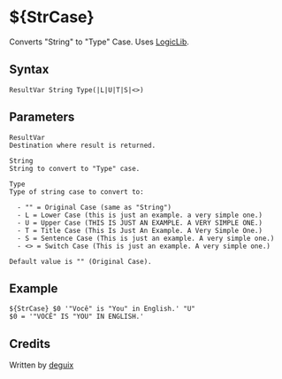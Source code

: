 # ${StrCase}

Converts "String" to "Type" Case. Uses [LogicLib][1].

## Syntax

    ResultVar String Type(|L|U|T|S|<>)

## Parameters

    ResultVar
    Destination where result is returned.

    String
    String to convert to "Type" case.
    
    Type
    Type of string case to convert to:

      - "" = Original Case (same as "String")
      - L = Lower Case (this is just an example. a very simple one.)
      - U = Upper Case (THIS IS JUST AN EXAMPLE. A VERY SIMPLE ONE.)
      - T = Title Case (This Is Just An Example. A Very Simple One.)
      - S = Sentence Case (This is just an example. A very simple one.)
      - <> = Switch Case (This is just an example. A very simple one.)
      
    Default value is "" (Original Case).

## Example

    ${StrCase} $0 '"Você" is "You" in English.' "U"
    $0 = '"VOCÊ" IS "YOU" IN ENGLISH.'

## Credits

Written by [deguix][2]

[1]: ../LogicLib
[2]: http://nsis.sourceforge.net/User:Deguix
